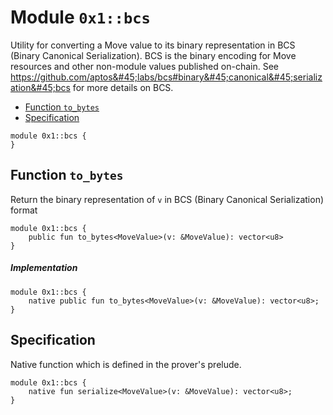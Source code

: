 
<a id="0x1_bcs"></a>

# Module `0x1::bcs`

Utility for converting a Move value to its binary representation in BCS (Binary Canonical
Serialization). BCS is the binary encoding for Move resources and other non&#45;module values
published on&#45;chain. See https://github.com/aptos&#45;labs/bcs#binary&#45;canonical&#45;serialization&#45;bcs for more
details on BCS.


-  [Function `to_bytes`](#0x1_bcs_to_bytes)
-  [Specification](#@Specification_0)


```move
module 0x1::bcs {
}
```


<a id="0x1_bcs_to_bytes"></a>

## Function `to_bytes`

Return the binary representation of `v` in BCS (Binary Canonical Serialization) format


```move
module 0x1::bcs {
    public fun to_bytes<MoveValue>(v: &MoveValue): vector<u8>
}
```


##### Implementation


```move
module 0x1::bcs {
    native public fun to_bytes<MoveValue>(v: &MoveValue): vector<u8>;
}
```


<a id="@Specification_0"></a>

## Specification



Native function which is defined in the prover&apos;s prelude.


<a id="0x1_bcs_serialize"></a>


```move
module 0x1::bcs {
    native fun serialize<MoveValue>(v: &MoveValue): vector<u8>;
}
```
